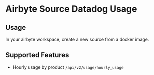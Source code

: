# Airbyte Source Datadog Usage

## Usage

In your airbyte workspace, create a new source from a docker image.

## Supported Features

- Hourly usage by product `/api/v2/usage/hourly_usage`
